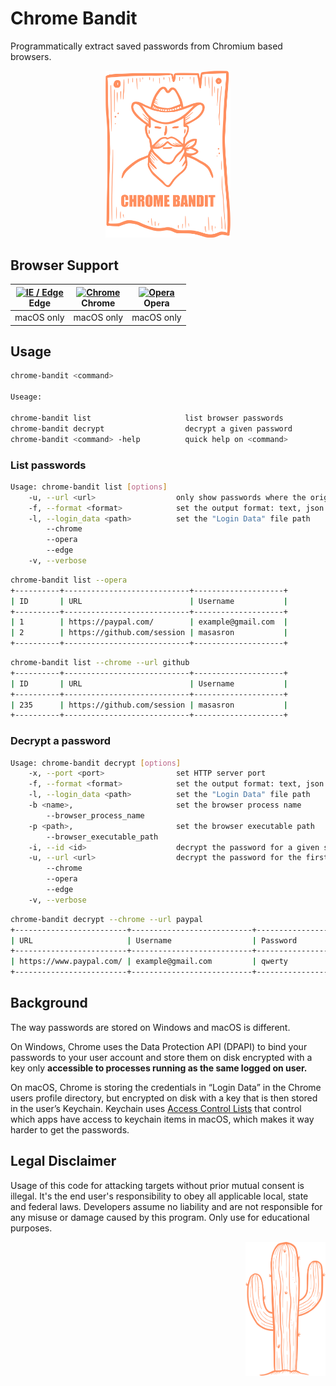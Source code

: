 # Chrome Bandit

Programmatically extract saved passwords from Chromium based browsers.

<p align="center">
    <img src="./resources/images/logo.svg" width="200" />
</p>

## Browser Support

| [<img src="https://raw.githubusercontent.com/alrra/browser-logos/master/src/edge/edge_48x48.png" alt="IE / Edge" width="24px" height="24px" />](http://godban.github.io/browsers-support-badges/)<br/>Edge | [<img src="https://raw.githubusercontent.com/alrra/browser-logos/master/src/chrome/chrome_48x48.png" alt="Chrome" width="24px" height="24px" />](http://godban.github.io/browsers-support-badges/)<br/>Chrome | [<img src="https://raw.githubusercontent.com/alrra/browser-logos/master/src/opera/opera_48x48.png" alt="Opera" width="24px" height="24px" />](http://godban.github.io/browsers-support-badges/)<br/>Opera |
| --------- | --------- | --------- |
| macOS only | macOS only | macOS only

## Usage

```sh
chrome-bandit <command>

Useage:

chrome-bandit list                     list browser passwords                 
chrome-bandit decrypt                  decrypt a given password               
chrome-bandit <command> -help          quick help on <command>
```

### List passwords

```sh
Usage: chrome-bandit list [options]
    -u, --url <url>                  only show passwords where the origin url match <url>
    -f, --format <format>            set the output format: text, json
    -l, --login_data <path>          set the "Login Data" file path
        --chrome
        --opera
        --edge
    -v, --verbose
```

```sh
chrome-bandit list --opera
+----------+----------------------------+--------------------+
| ID       | URL                        | Username           |
+----------+----------------------------+--------------------+
| 1        | https://paypal.com/        | example@gmail.com  |
| 2        | https://github.com/session | masasron           |
+----------+----------------------------+--------------------+
```

```sh
chrome-bandit list --chrome --url github
+----------+----------------------------+--------------------+
| ID       | URL                        | Username           |
+----------+----------------------------+--------------------+
| 235      | https://github.com/session | masasron           |
+----------+----------------------------+--------------------+
```

### Decrypt a password

```sh
Usage: chrome-bandit decrypt [options]
    -x, --port <port>                set HTTP server port
    -f, --format <format>            set the output format: text, json
    -l, --login_data <path>          set the "Login Data" file path
    -b <name>,                       set the browser process name
        --browser_process_name
    -p <path>,                       set the browser executable path
        --browser_executable_path
    -i, --id <id>                    decrypt the password for a given site id
    -u, --url <url>                  decrypt the password for the first match of a given url
        --chrome
        --opera
        --edge
    -v, --verbose
```

```sh
chrome-bandit decrypt --chrome --url paypal
+-------------------------+---------------------------+-----------------+
| URL                     | Username                  | Password        |
+-------------------------+---------------------------+-----------------+
| https://www.paypal.com/ | example@gmail.com         | qwerty          |
+-------------------------+---------------------------+-----------------+
```

## Background

The way passwords are stored on Windows and macOS is different.

On Windows, Chrome uses the Data Protection API (DPAPI) to bind your passwords to your user account and store them on disk encrypted with a key only **accessible to processes running as the same logged on user.**

On macOS, Chrome is storing the credentials in “Login Data” in the Chrome users profile directory, but encrypted on disk with a key that is then stored in the user’s Keychain. Keychain uses [Access Control Lists](https://developer.apple.com/documentation/security/keychain_services/access_control_lists) that control which apps have access to keychain items in macOS, which makes it way harder to get the passwords.

## Legal Disclaimer
Usage of this code for attacking targets without prior mutual consent is illegal. It's the end user's responsibility to obey all applicable local, state and federal laws. Developers assume no liability and are not responsible for any misuse or damage caused by this program. Only use for educational purposes.

<p align="right">
    <img src="./resources/images/cactus.svg" width="128" />
</p>
